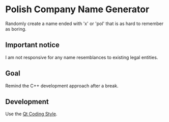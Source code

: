 # Polish Company Name Generator
Randomly create a name ended with 'x' or 'pol' that is as hard to remember as
boring.

## Important notice
I am not responsive for any name resemblances to existing legal entities.

## Goal
Remind the C++ development approach after a break.

## Development
Use the [Qt Coding Style](https://wiki.qt.io/Qt_Coding_Style).
